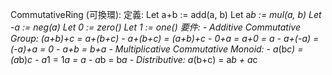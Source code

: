 CommutativeRing (可換環):
  定義:
    Let a+b := add(a, b)
    Let a*b := mul(a, b)
    Let -a := neg(a)
    Let 0 := zero()
    Let 1 := one()
  要件:
    - Additive Commutative Group: (a+b)+c = a+(b+c)
      - a+(b+c) = (a+b)+c
      - 0+a = a+0 = a
      - a+(-a) = (-a)+a = 0
      - a+b = b+a
    - Multiplicative Commutative Monoid:
      - a*(b*c) = (a*b)*c
      - a*1 = 1*a = a
      - a*b = b*a
    - Distributive: a*(b+c) = a*b + a*c
